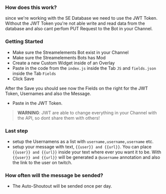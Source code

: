 ### How does this work?

since we're working with the SE Database we need to use the JWT Token. Without the JWT Token you're not able write and read data from the database and also cant perfom PUT Request to the Bot in your Channel.

### Getting Started
- Make sure the Streamelements Bot exist in your Channel
- Make sure the Streamelements Bots has Mod
- Create a new Custom Widget inside of an Overlay
- Paste in the code from the `index.js` inside the Tab `JS` and `fields.json` inside the Tab `Fields`
- Click Save

After the Save you should see now the Fields on the right for the JWT Token, Usernames and also the Message.

- Paste in the JWT Token.

> **WARNING**: JWT are able to change everything in your Channel with the API, so dont share them with others!

### Last step
- setup the Usernamens as a list with `username,username,username` etc.
- setup your message with text, `{{user}} and {{url}}`. You can place `{{user}} and {{url}}` inside your text where ever you want it to be. With `{{user}} and {{url}}` will be generated a `@username` annotation and also the link to the user on twitch.


### How often will the message be sended?
- The Auto-Shoutout will be sended once per day.